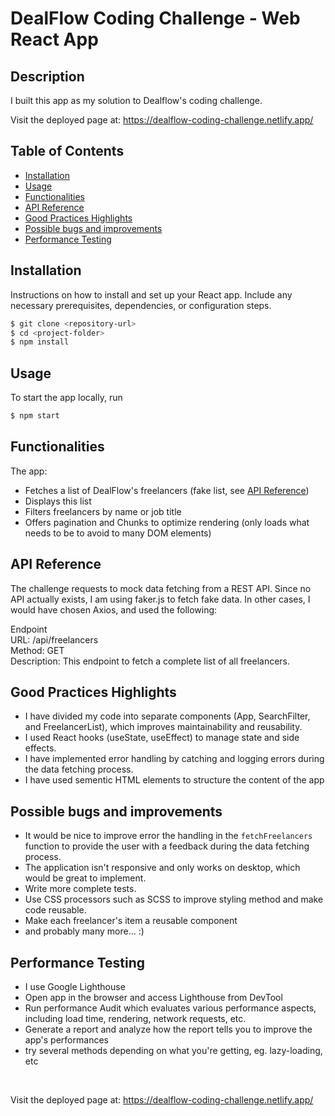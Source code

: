 # DealFlow Coding Challenge - Web React App

## Description

I built this app as my solution to Dealflow's coding challenge.

Visit the deployed page at: https://dealflow-coding-challenge.netlify.app/

## Table of Contents

- [Installation](#installation)
- [Usage](#usage)
- [Functionalities](#functionalities)
- [API Reference](#api-reference)
- [Good Practices Highlights](#good-practices-highlights)
- [Possible bugs and improvements](#possible-bugs-and-improvements)
- [Performance Testing](#performance-testing)

## Installation

Instructions on how to install and set up your React app. Include any necessary prerequisites, dependencies, or configuration steps.

```bash
$ git clone <repository-url>
$ cd <project-folder>
$ npm install
```

## Usage

To start the app locally, run

```bash
$ npm start
```

## Functionalities

The app:

- Fetches a list of DealFlow's freelancers (fake list, see [API Reference](#api-reference))
- Displays this list
- Filters freelancers by name or job title
- Offers pagination and Chunks to optimize rendering (only loads what needs to be to avoid to many DOM elements)

## API Reference

The challenge requests to mock data fetching from a REST API.
Since no API actually exists, I am using faker.js to fetch fake data.
In other cases, I would have chosen Axios, and used the following:

Endpoint <br/>
URL: /api/freelancers <br/>
Method: GET <br/>
Description: This endpoint to fetch a complete list of all freelancers.

## Good Practices Highlights

- I have divided my code into separate components (App, SearchFilter, and FreelancerList), which improves maintainability and reusability.
- I used React hooks (useState, useEffect) to manage state and side effects.
- I have implemented error handling by catching and logging errors during the data fetching process.
- I have used sementic HTML elements to structure the content of the app

## Possible bugs and improvements

- It would be nice to improve error the handling in the `fetchFreelancers` function to provide the user with a feedback during the data fetching process.
- The application isn't responsive and only works on desktop, which would be great to implement.
- Write more complete tests.
- Use CSS processors such as SCSS to improve styling method and make code reusable.
- Make each freelancer's item a reusable component
- and probably many more... :)

## Performance Testing

- I use Google Lighthouse
- Open app in the browser and access Lighthouse from DevTool
- Run performance Audit which evaluates various performance aspects, including load time, rendering, network requests, etc.
- Generate a report and analyze how the report tells you to improve the app's performances
- try several methods depending on what you're getting, eg. lazy-loading, etc

<br/>

Visit the deployed page at: https://dealflow-coding-challenge.netlify.app/
